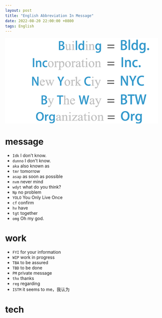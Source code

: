 ```yaml
---
layout: post
title: "English Abbreviation In Message"
date: 2022-08-20 22:00:00 +0800
tags: English
---
```


![BBC](/assets/images/2022-08-20-English_Abbreviation_1.png)

# message

- `Idk` I don't know.
- `dunno` I don't know.
- `aka` also known as
- `tmr` tomorrow
- `asap` as soon as possible
- `nvm` never mind
- `wdyt` what do you think?
- `Np` no problem
- `YOLO` You Only Live Once
- `cf` confirm
- `hv` have
- `tgt` together
- `omg` Oh my god.

# work

- `FYI` for your information
- `WIP` work in progress
- `TBA` to be assured
- `TBD` to be done
- `PM` private message
- `thx` thanks
- `reg` regarding
- `ISTM` it seems to me，我认为

# tech
